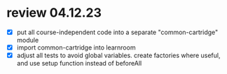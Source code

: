 # review 04.12.23

- [x] put all course-independent code into a separate "common-cartridge" module
- [x] import common-cartridge into learnroom
- [x] adjust all tests to avoid global variables. create factories where useful, and use setup function instead of beforeAll
